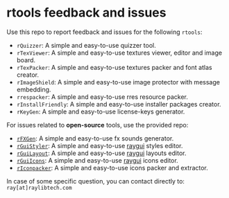# rtools feedback and issues

Use this repo to report feedback and issues for the following `rtools`:

 - `rQuizzer`: A simple and easy-to-use quizzer tool.
 - `rTexViewer`: A simple and easy-to-use textures viewer, editor and image board.
 - `rTexPacker`: A simple and easy-to-use textures packer and font atlas creator.
 - `rImageShield`: A simple and easy-to-use image protector with message embedding.
 - `rrespacker`: A simple and easy-to-use rres resource packer.
 - `rInstallFriendly`: A simple and easy-to-use installer packages creator.
 - `rKeyGen`: A simple and easy-to-use license-keys generator.
 
 For issues related to **open-source** tools, use the provided repo:
 
 - [`rFXGen`](https://github.com/raysan5/rfxgen): A simple and easy-to-use fx sounds generator.
 - [`rGuiStyler`](https://github.com/raysan5/rguistyler): A simple and easy-to-use [raygui](https://github.com/raysan5/raygui) styles editor.
 - [`rGuiLayout`](https://github.com/raysan5/rguilayout): A simple and easy-to-use [raygui](https://github.com/raysan5/raygui) layouts editor.
 - [`rGuiIcons`](https://github.com/raysan5/rguiicons): A simple and easy-to-use [raygui](https://github.com/raysan5/raygui) icons editor.
 - [`rIconpacker`](https://github.com/raysan5/riconpacker): A simple and easy-to-use icons packer and extractor.
 
 In case of some specific question, you can contact directly to: `ray[at]raylibtech.com`
